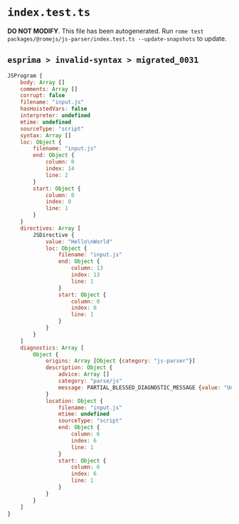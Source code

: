 # `index.test.ts`

**DO NOT MODIFY**. This file has been autogenerated. Run `rome test packages/@romejs/js-parser/index.test.ts --update-snapshots` to update.

## `esprima > invalid-syntax > migrated_0031`

```javascript
JSProgram {
	body: Array []
	comments: Array []
	corrupt: false
	filename: "input.js"
	hasHoistedVars: false
	interpreter: undefined
	mtime: undefined
	sourceType: "script"
	syntax: Array []
	loc: Object {
		filename: "input.js"
		end: Object {
			column: 0
			index: 14
			line: 2
		}
		start: Object {
			column: 0
			index: 0
			line: 1
		}
	}
	directives: Array [
		JSDirective {
			value: "Hello\nWorld"
			loc: Object {
				filename: "input.js"
				end: Object {
					column: 13
					index: 13
					line: 1
				}
				start: Object {
					column: 0
					index: 0
					line: 1
				}
			}
		}
	]
	diagnostics: Array [
		Object {
			origins: Array [Object {category: "js-parser"}]
			description: Object {
				advice: Array []
				category: "parse/js"
				message: PARTIAL_BLESSED_DIAGNOSTIC_MESSAGE {value: "Unterminated string constant"}
			}
			location: Object {
				filename: "input.js"
				mtime: undefined
				sourceType: "script"
				end: Object {
					column: 6
					index: 6
					line: 1
				}
				start: Object {
					column: 6
					index: 6
					line: 1
				}
			}
		}
	]
}
```
